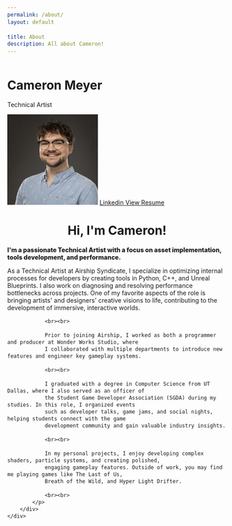 ```yaml
---
permalink: /about/
layout: default

title: About
description: All about Cameron!
---
```



<div>
    <div class="align-items-center justify-items-center" style="display: grid;">
        <object class="title-image" data="/assets/images/AboutMe.svg" type="image/svg+xml"></object>
    </div>
    <div class="border flex flex-row border-radius-lg" style="max-width: 100%">
        <div class="flex flex-column items-center align-center self-center flex-noshrink pb-2 px-5 pt-5">
            <h1 class="mx-0 mt-2 mb-0 font-2xl line-1">Cameron Meyer</h1>
            <p class="mt-0 mb-2 font-lg">Technical Artist</p>
            <img class="border-image-circle mb-5" src="/assets/images/cameron.JPG" alt="Cameron's Portrait" style="width: 13rem; height: 13rem;"/>
            <a class="mt-3" href="https://www.linkedin.com/in/cameron-meyer/">
                <i class="icon-linkedin"></i>
                Linkedin
            </a>
            <a href="/resume/">
                View Resume
            </a>
        </div>
        <div class="flex flex-column flex-grow pb-2 px-5 pt-5">
            <h1 class="h-color mb-2" align="center">Hi, I'm Cameron!</h1>
            <p class="mx-0 mt-2 mb-6 font-xl" align="left" style="font-weight: 800;">
                I'm a passionate Technical Artist with a focus on 
                asset implementation, tools development, and performance.
            </p>
            <p class="mt-0 mb-2 font-lg" align="left">
                As a Technical Artist at Airship Syndicate, I specialize in optimizing internal processes
                for developers by creating tools in Python, C++, and Unreal Blueprints. I also work on diagnosing
                and resolving performance bottlenecks across projects. One of my favorite aspects of the role is
                bringing artists' and designers' creative visions to life, contributing to the development of
                immersive, interactive worlds. 

                <br><br>

                Prior to joining Airship, I worked as both a programmer and producer at Wonder Works Studio, where
                I collaborated with multiple departments to introduce new features and engineer key gameplay systems.

                <br><br>

                I graduated with a degree in Computer Science from UT Dallas, where I also served as an officer of
                the Student Game Developer Association (SGDA) during my studies. In this role, I organized events
                such as developer talks, game jams, and social nights, helping students connect with the game
                development community and gain valuable industry insights.
                
                <br><br>

                In my personal projects, I enjoy developing complex shaders, particle systems, and creating polished,
                engaging gameplay features. Outside of work, you may find me playing games like The Last of Us,
                Breath of the Wild, and Hyper Light Drifter.
                
                <br><br>
            </p>
        </div>
    </div>
</div>

<div class="pt-12"></div>